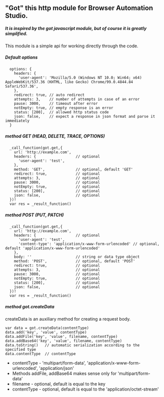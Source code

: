 ## "Got" this http module for Browser Automation Studio. 

##### It is inspired by the got javascript module, but of course it is greatly simplified.


This module is a simple api for working directly through the code.

##### Default options
```
  options: {
    headers: {
      'user-agent': 'Mozilla/5.0 (Windows NT 10.0; Win64; x64) AppleWebKit/537.36 (KHTML, like Gecko) Chrome/99.0.4844.84 Safari/537.36',
    },
    redirect: true, // auto redirect
    attempts: 3,    // number of attempts in case of an error
    pause: 3000,    // timeout after error
    notEmpty: true, // empty response is an error
    status: [200],  // allowed http status code
    json: false,    // expect a response in json format and parse it immediately
  }
```
##### method GET (HEAD, DELETE, TRACE, OPTIONS)
```
  _call_function(got.get,{
    url: 'http://example.com',
    headers: {                  // optional
      'user-agent': 'test', 
    },
    method: 'GET',              // optional, default 'GET'
    redirect: true,             // optional
    attempts: 3,                // optional
    pause: 3000,                // optional
    notEmpty: true,             // optional
    status: [200],              // optional
    json: false,                // optional
  })!
  var res = _result_function()
```
##### method POST (PUT, PATCH)
```
  _call_function(got.get,{
    url: 'http://example.com',
    headers: {                  // optional
      'user-agent': 'test',
      'content-type': 'application/x-www-form-urlencoded' // optional, default 'application/x-www-form-urlencoded'
    },
    body: ''                    // string or data type object
    method: 'POST',             // optional, default 'POST'
    redirect: true,             // optional
    attempts: 3,                // optional
    pause: 3000,                // optional
    notEmpty: true,             // optional
    status: [200],              // optional
    json: false,                // optional
  })!
  var res = _result_function()
```

##### method got.createData

createData is an auxiliary method for creating a request body.
```
var data = got.createData(contentType)
data.add('key', 'value', contentType)
data.addFile('key', 'value', filename, contentType)
data.addBase64('key', 'value', filename, contentType)
data.toString()   // automatic serialization according to the specified type
data.contentType  // contentType
```
+ contentType - 'multipart/form-data', 'application/x-www-form-urlencoded', 'application/json'
+ Methods  addFile, addBase64 makes sense only for 'multipart/form-data'
+ filename - optional, default is equal to the key
+ contentType - optional, default is equal to the 'application/octet-stream'
